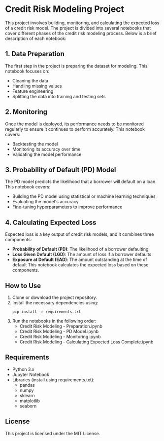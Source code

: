 
# Credit Risk Modeling Project

This project involves building, monitoring, and calculating the expected loss of a credit risk model. The project is divided into several notebooks that cover different phases of the credit risk modeling process. Below is a brief description of each notebook:

## 1. Data Preparation
The first step in the project is preparing the dataset for modeling. This notebook focuses on:
- Cleaning the data
- Handling missing values
- Feature engineering
- Splitting the data into training and testing sets

## 2. Monitoring
Once the model is deployed, its performance needs to be monitored regularly to ensure it continues to perform accurately. This notebook covers:
- Backtesting the model
- Monitoring its accuracy over time
- Validating the model performance

## 3. Probability of Default (PD) Model
The PD model predicts the likelihood that a borrower will default on a loan. This notebook covers:
- Building the PD model using statistical or machine learning techniques
- Evaluating the model's accuracy
- Fine-tuning hyperparameters to improve performance

## 4. Calculating Expected Loss
Expected loss is a key output of credit risk models, and it combines three components:
- **Probability of Default (PD)**: The likelihood of a borrower defaulting
- **Loss Given Default (LGD)**: The amount of loss if a borrower defaults
- **Exposure at Default (EAD)**: The amount outstanding at the time of default
This notebook calculates the expected loss based on these components.

## How to Use
1. Clone or download the project repository.
2. Install the necessary dependencies using:
    ```
    pip install -r requirements.txt
    ```
3. Run the notebooks in the following order:
    - Credit Risk Modeling - Preparation.ipynb
    - Credit Risk Modeling - PD Model.ipynb
    - Credit Risk Modeling - Monitoring.ipynb
    - Credit Risk Modeling - Calculating Expected Loss Complete.ipynb

## Requirements
- Python 3.x
- Jupyter Notebook
- Libraries (install using requirements.txt):
    - pandas
    - numpy
    - sklearn
    - matplotlib
    - seaborn

## License
This project is licensed under the MIT License.
